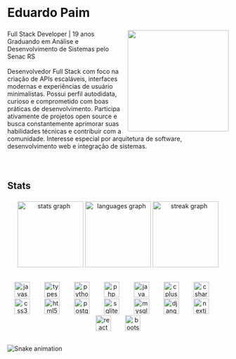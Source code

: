 <br clear="both">

<h1 align="left">Eduardo Paim</h1>

###

<img align="right" height="230" src="https://images.steamusercontent.com/ugc/1920240577473879513/E78D69340BF22AE35D74395C361288ABEB4187A8/?imw=5000&imh=5000&ima=fit&impolicy=Letterbox&imcolor=%23000000&letterbox=false"  />

###

<p align="left">Full Stack Developer | 19 anos<br>Graduando em Análise e Desenvolvimento de Sistemas pelo Senac RS<br><br>Desenvolvedor Full Stack com foco na criação de APIs escaláveis, interfaces modernas e experiências de usuário minimalistas. Possui perfil autodidata, curioso e comprometido com boas práticas de desenvolvimento. Participa ativamente de projetos open source e busca constantemente aprimorar suas habilidades técnicas e contribuir com a comunidade. Interesse especial por arquitetura de software, desenvolvimento web e integração de sistemas.</p>

###

<br clear="both">

<h2 align="left">Stats</h2>

###

<div align="center">
  <img src="https://github-readme-stats.vercel.app/api?username=Edu-2de&hide_title=false&hide_rank=true&show_icons=false&include_all_commits=true&count_private=true&disable_animations=false&theme=gotham&locale=en&hide_border=true&order=1" height="150" alt="stats graph"  />
  <img src="https://github-readme-stats.vercel.app/api/top-langs?username=Edu-2de&locale=en&hide_title=false&layout=compact&card_width=320&langs_count=5&theme=gotham&hide_border=true&order=2" height="150" alt="languages graph"  />
  <img src="https://streak-stats.demolab.com?user=Edu-2de&locale=en&mode=daily&theme=gotham&hide_border=true&border_radius=5&order=3" height="150" alt="streak graph"  />
</div>

###

<h2 align="left"></h2>

###

<div align="center">
  <img src="https://skillicons.dev/icons?i=js" height="35" alt="javascript logo"  />
  <img width="25" />
  <img src="https://skillicons.dev/icons?i=ts" height="35" alt="typescript logo"  />
  <img width="25" />
  <img src="https://cdn.jsdelivr.net/gh/devicons/devicon/icons/python/python-original.svg" height="35" alt="python logo"  />
  <img width="25" />
  <img src="https://cdn.jsdelivr.net/gh/devicons/devicon/icons/php/php-original.svg" height="35" alt="php logo"  />
  <img width="25" />
  <img src="https://cdn.jsdelivr.net/gh/devicons/devicon/icons/java/java-original.svg" height="35" alt="java logo"  />
  <img width="25" />
  <img src="https://cdn.jsdelivr.net/gh/devicons/devicon/icons/cplusplus/cplusplus-original.svg" height="35" alt="cplusplus logo"  />
  <img width="25" />
  <img src="https://cdn.jsdelivr.net/gh/devicons/devicon/icons/csharp/csharp-original.svg" height="35" alt="csharp logo"  />
  <img width="25" />
  <img src="https://cdn.jsdelivr.net/gh/devicons/devicon/icons/css3/css3-original.svg" height="35" alt="css3 logo"  />
  <img width="25" />
  <img src="https://cdn.jsdelivr.net/gh/devicons/devicon/icons/html5/html5-original.svg" height="35" alt="html5 logo"  />
  <img width="25" />
  <img src="https://cdn.jsdelivr.net/gh/devicons/devicon/icons/postgresql/postgresql-original.svg" height="35" alt="postgresql logo"  />
  <img width="25" />
  <img src="https://cdn.jsdelivr.net/gh/devicons/devicon/icons/sqlite/sqlite-original.svg" height="35" alt="sqlite logo"  />
  <img width="25" />
  <img src="https://cdn.jsdelivr.net/gh/devicons/devicon/icons/mysql/mysql-original.svg" height="35" alt="mysql logo"  />
  <img width="25" />
  <img src="https://cdn.jsdelivr.net/gh/devicons/devicon/icons/django/django-plain.svg" height="35" alt="django logo"  />
  <img width="25" />
  <img src="https://cdn.jsdelivr.net/gh/devicons/devicon/icons/nextjs/nextjs-original.svg" height="35" alt="nextjs logo"  />
  <img width="25" />
  <img src="https://cdn.jsdelivr.net/gh/devicons/devicon/icons/react/react-original.svg" height="35" alt="react logo"  />
  <img width="25" />
  <img src="https://cdn.jsdelivr.net/gh/devicons/devicon/icons/bootstrap/bootstrap-original.svg" height="35" alt="bootstrap logo"  />
</div>

###

<h2 align="left"></h2>

###

<img src="https://raw.githubusercontent.com/Edu-2de/Edu-2de/output/snake.svg" alt="Snake animation" />

###
